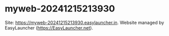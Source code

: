 # myweb-20241215213930
Site: https://myweb-20241215213930.easylauncher.in. Website managed by EasyLauncher (https://EasyLauncher.net).

